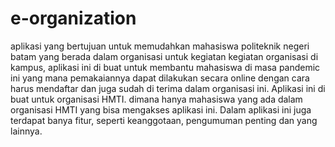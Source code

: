 # e-organization

aplikasi yang bertujuan untuk memudahkan mahasiswa politeknik negeri batam yang berada dalam organisasi untuk kegiatan kegiatan organisasi di kampus, aplikasi ini di buat untuk membantu mahasiswa di masa pandemic ini yang mana pemakaiannya dapat dilakukan secara online dengan cara harus mendaftar dan juga sudah di terima dalam organisasi ini. Aplikasi ini di buat untuk organisasi HMTI. dimana hanya mahasiswa yang ada dalam organisasi HMTI yang bisa mengakses aplikasi ini. Dalam aplikasi ini juga terdapat banya fitur, seperti keanggotaan, pengumuman penting dan yang lainnya.
